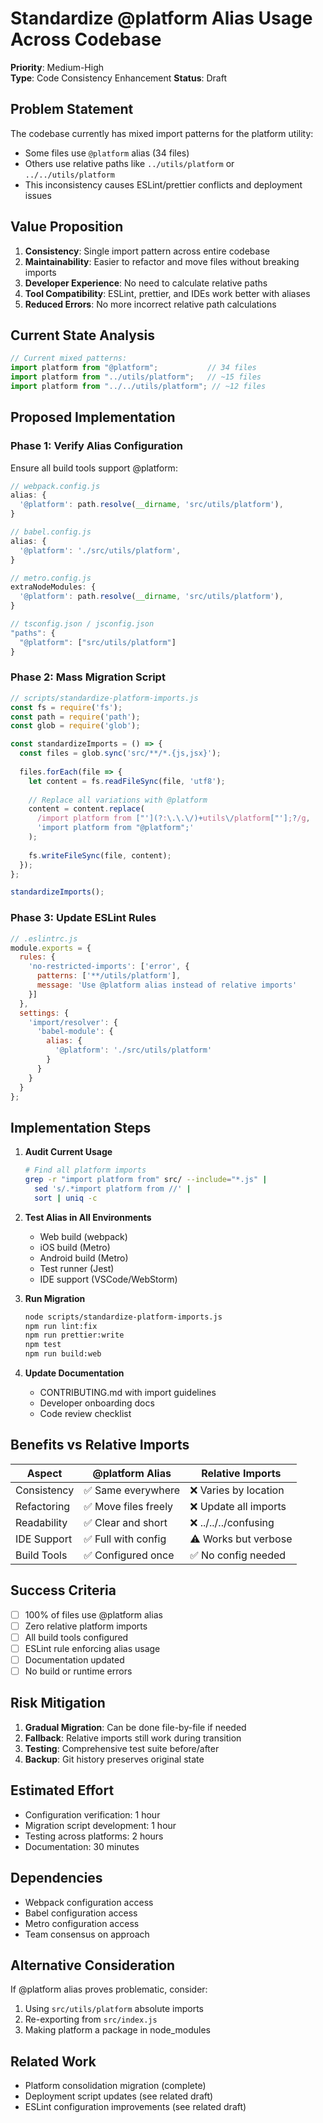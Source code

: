 # Standardize @platform Alias Usage Across Codebase

**Priority**: Medium-High  
**Type**: Code Consistency Enhancement
**Status**: Draft

## Problem Statement

The codebase currently has mixed import patterns for the platform utility:
- Some files use `@platform` alias (34 files)
- Others use relative paths like `../utils/platform` or `../../utils/platform`
- This inconsistency causes ESLint/prettier conflicts and deployment issues

## Value Proposition

1. **Consistency**: Single import pattern across entire codebase
2. **Maintainability**: Easier to refactor and move files without breaking imports
3. **Developer Experience**: No need to calculate relative paths
4. **Tool Compatibility**: ESLint, prettier, and IDEs work better with aliases
5. **Reduced Errors**: No more incorrect relative path calculations

## Current State Analysis

```javascript
// Current mixed patterns:
import platform from "@platform";           // 34 files
import platform from "../utils/platform";   // ~15 files  
import platform from "../../utils/platform"; // ~12 files
```

## Proposed Implementation

### Phase 1: Verify Alias Configuration
Ensure all build tools support @platform:

```javascript
// webpack.config.js
alias: {
  '@platform': path.resolve(__dirname, 'src/utils/platform'),
}

// babel.config.js
alias: {
  '@platform': './src/utils/platform',
}

// metro.config.js
extraNodeModules: {
  '@platform': path.resolve(__dirname, 'src/utils/platform'),
}

// tsconfig.json / jsconfig.json
"paths": {
  "@platform": ["src/utils/platform"]
}
```

### Phase 2: Mass Migration Script

```javascript
// scripts/standardize-platform-imports.js
const fs = require('fs');
const path = require('path');
const glob = require('glob');

const standardizeImports = () => {
  const files = glob.sync('src/**/*.{js,jsx}');
  
  files.forEach(file => {
    let content = fs.readFileSync(file, 'utf8');
    
    // Replace all variations with @platform
    content = content.replace(
      /import platform from ["'](?:\.\.\/)+utils\/platform["'];?/g,
      'import platform from "@platform";'
    );
    
    fs.writeFileSync(file, content);
  });
};

standardizeImports();
```

### Phase 3: Update ESLint Rules

```javascript
// .eslintrc.js
module.exports = {
  rules: {
    'no-restricted-imports': ['error', {
      patterns: ['**/utils/platform'],
      message: 'Use @platform alias instead of relative imports'
    }]
  },
  settings: {
    'import/resolver': {
      'babel-module': {
        alias: {
          '@platform': './src/utils/platform'
        }
      }
    }
  }
};
```

## Implementation Steps

1. **Audit Current Usage**
   ```bash
   # Find all platform imports
   grep -r "import platform from" src/ --include="*.js" | 
     sed 's/.*import platform from //' | 
     sort | uniq -c
   ```

2. **Test Alias in All Environments**
   - Web build (webpack)
   - iOS build (Metro)
   - Android build (Metro)
   - Test runner (Jest)
   - IDE support (VSCode/WebStorm)

3. **Run Migration**
   ```bash
   node scripts/standardize-platform-imports.js
   npm run lint:fix
   npm run prettier:write
   npm test
   npm run build:web
   ```

4. **Update Documentation**
   - CONTRIBUTING.md with import guidelines
   - Developer onboarding docs
   - Code review checklist

## Benefits vs Relative Imports

| Aspect | @platform Alias | Relative Imports |
|--------|----------------|------------------|
| Consistency | ✅ Same everywhere | ❌ Varies by location |
| Refactoring | ✅ Move files freely | ❌ Update all imports |
| Readability | ✅ Clear and short | ❌ ../../../confusing |
| IDE Support | ✅ Full with config | ⚠️ Works but verbose |
| Build Tools | ✅ Configured once | ✅ No config needed |

## Success Criteria

- [ ] 100% of files use @platform alias
- [ ] Zero relative platform imports
- [ ] All build tools configured
- [ ] ESLint rule enforcing alias usage
- [ ] Documentation updated
- [ ] No build or runtime errors

## Risk Mitigation

1. **Gradual Migration**: Can be done file-by-file if needed
2. **Fallback**: Relative imports still work during transition
3. **Testing**: Comprehensive test suite before/after
4. **Backup**: Git history preserves original state

## Estimated Effort

- Configuration verification: 1 hour
- Migration script development: 1 hour
- Testing across platforms: 2 hours
- Documentation: 30 minutes

## Dependencies

- Webpack configuration access
- Babel configuration access
- Metro configuration access
- Team consensus on approach

## Alternative Consideration

If @platform alias proves problematic, consider:
1. Using `src/utils/platform` absolute imports
2. Re-exporting from `src/index.js`
3. Making platform a package in node_modules

## Related Work

- Platform consolidation migration (complete)
- Deployment script updates (see related draft)
- ESLint configuration improvements (see related draft)